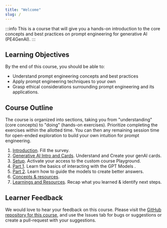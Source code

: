 ```yaml
---
title: "Welcome"
slug: /
---
```


:::info
This is a course that will give you a hands-on introduction to the core concepts and best practices on prompt engineering for generative AI (PE4GenAI).
:::

## Learning Objectives

By the end of this course, you should be able to:

 - Understand prompt engineering concepts and best practices
 - Apply prompt engineering techniques to your own
 - Grasp ethical considerations surrounding prompt engineering and its applications.


## Course Outline

The course is organized into sections, taking you from "understanding" (core concepts) to "doing" (hands-on exercises). Prioritize completing the exercises within the allotted time. You can then any remaining session time for open-ended exploration to build your own intuition for prompt engineering.

1. [Introduction](/survey). Fill the survey.
2. [Generative AI Intro and Cards](/intro). Understand and Create your genAI cards.
3. [Setup](/setup). Activate your access to the custom course Playground.
4. [Part 1](/Part-1-labs/Basic-Prompting/). Learn the basics of interacting with the GPT Models .
5. [Part 2](/Part-2-labs/System-Message/). Learn how to guide the models to ​create better answers.
6. [Concepts & resources](/Workshop-Interact-with-OpenAI-models/ai-models/).
7. [Learnings and Resources](/summary). Recap what you learned & identify next steps.


## Learner Feedback
We would love to hear your feedback on this course. Please visit the [GitHub repository for this course](https://github.com/antbucc/PE4GenAI), and use the Issues tab for bugs or suggestions or create a pull-request with your suggestions.
